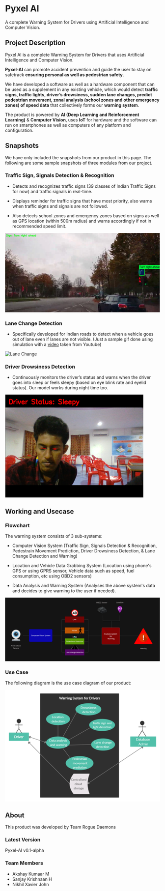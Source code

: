 # Pyxel AI

A complete Warning System for Drivers using Artificial Intelligence and Computer Vision.

## Project Description

Pyxel AI is a complete Warning System for Drivers that uses Artificial Intelligence and Computer Vision.

**Pyxel-AI** can promote accident prevention and guide the user to stay on safetrack **ensuring personal as well as pedestrian safety**.

We have developed a software as well as a hardware component that can be used as a supplement in any existing vehicle, which would detect **traffic signs, traffic lights, driver’s drowsiness, sudden lane changes, predict pedestrian movement, zonal analysis (school zones and other emergency zones) of speed data** that collectively forms our **warning system**. 

The product is powered by **AI (Deep Learning and Reinforcement Learning)** & **Computer Vision**, uses **IoT** for hardware and the software can run on smartphones as well as computers of any platform and configuration.

## Snapshots

We have only included the snapshots from our product in this page. The following are some sample snapshots of three modules from our project. 

### Traffic Sign, Signals Detection & Recognition

* Detects and recognizes traffic signs (39 classes of Indian Traffic Signs for now) and traffic signals in real-time.

* Displays reminder for traffic signs that have most priority, also warns when traffic signs and signals are not followed.

* Also detects school zones and emergency zones based on signs as well as GPS location (within 500m radius)  and warns accordingly if not in recommended speed limit.

![Traffic Sign and Light](images/traffic.png)

### Lane Change Detection

* Specifically developed for Indian roads to detect when a vehicle goes out of lane even if lanes are not visible. (Just a sample gif done using simulation with a [video](https://www.youtube.com/watch?v=430xUtcvFFE&t=10s) taken from Youtube)

![Lane Change](images/lane.gif)

### Driver Drowsiness Detection

* Continuously monitors the driver’s status and warns when the driver goes into sleep or feels sleepy (based on eye blink rate and eyelid status). Our model works during night time too.

![Drowsiness](images/drowsy.png)

## Working and Usecase

### Flowchart

The warning system consists of 3 sub-systems:

* Computer Vision System (Traffic Sign, Signals Detection & Recognition, Pedestrain Movement Prediction, Driver Drowsiness Detection, & Lane Change Detection and Warning)

* Location and Vehicle Data Grabbing System (Location using phone's GPS or using GPRS sensor, Vehicle data such as speed, fuel consumption, etc using OBD2 sensors)

* Data Analysis and Warning System (Analyses the above system's data and decides to give warning to the user if needed).

![Flow Chart](images/flow.png)

### Use Case 

The following diagram is the use case diagram of our product:

![Use Case](images/use_case.png)

## About

This product was developed by Team Rogue Daemons

### Latest Version

Pyxel-AI v0.1-alpha

### Team Members

* Akshay Kumaar M
* Sanjay Krishnaan H
* Nikhil Xavier John
